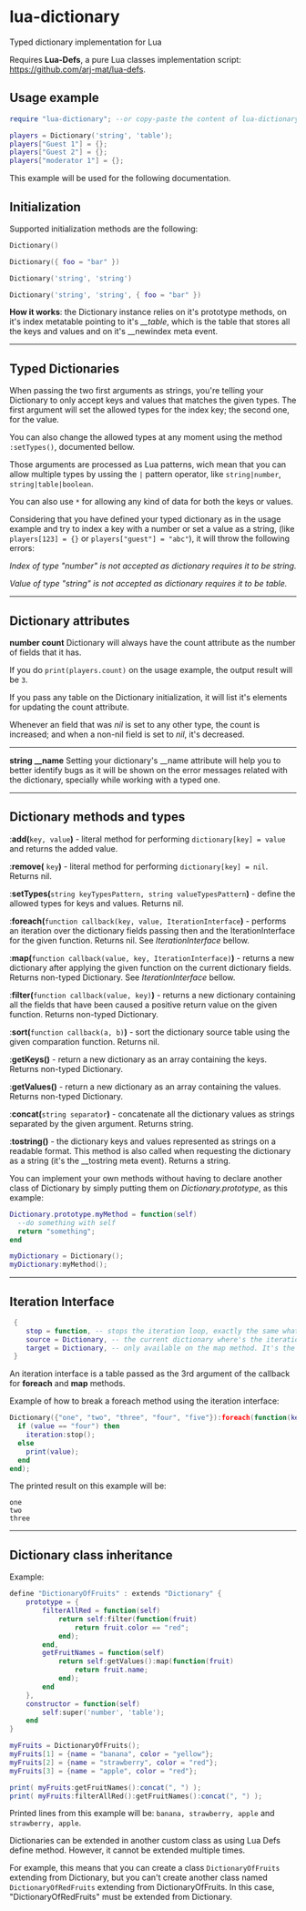 # lua-dictionary
Typed dictionary implementation for Lua

Requires **Lua-Defs**, a pure Lua classes implementation script: https://github.com/arj-mat/lua-defs.

## Usage example
```lua
require "lua-dictionary"; --or copy-paste the content of lua-dictionary.lua into your script; Make sure that you also have lua-defs.lua.

players = Dictionary('string', 'table');
players["Guest 1"] = {};
players["Guest 2"] = {};
players["moderator 1"] = {};
```

This example will be used for the following documentation.

## Initialization
Supported initialization methods are the following:
```lua
Dictionary()
```
```lua
Dictionary({ foo = "bar" })
 ```
```lua
Dictionary('string', 'string')
```
 ```lua
Dictionary('string', 'string', { foo = "bar" })
```
**How it works**: the Dictionary instance relies on it's prototype methods, on it's index metatable pointing to it's *\_\_table*, which is the table that stores all the keys and values and on it's \_\_newindex meta event.

___
## Typed Dictionaries
When passing the two first arguments as strings, you're telling your Dictionary to only accept keys and values that matches the given types. The first argument will set the allowed types for the index key; the second one, for the value.

You can also change the allowed types at any moment using the method `:setTypes()`, documented bellow.

Those arguments are processed as Lua patterns, wich mean that you can allow multiple types by ussing the `|` pattern operator, like `string|number`, `string|table|boolean`.

You can also use `*` for allowing any kind of data for both the keys or values.

Considering that you have defined your typed dictionary as in the usage example and try to index a key with a number or set a value as a string, (like `players[123] = {}` or `players["guest"] = "abc"`), it will throw the following errors:

*Index of type "number" is not accepted as dictionary requires it to be string.*

*Value of type "string" is not accepted as dictionary requires it to be table.*

___
## Dictionary attributes
**number count**
Dictionary will always have the count attribute as the number of fields that it has.

If you do `print(players.count)` on the usage example, the output result will be `3`.

If you pass any table on the Dictionary initialization, it will list it's elements for updating the count attribute.

Whenever an field that was *nil* is set to any other type, the count is increased; and when a non-nil field is set to *nil*, it's decreased.
___
**string \_\_name**
Setting your dictionary's \_\_name attribute will help you to better identify bugs as it will be shown on the error messages related with the dictionary, specially while working with a typed one. 

___
## Dictionary methods and types
:**add(**`key, value`**)** - literal method for performing `dictionary[key] = value` and returns the added value.

:**remove(** `key`**)** - literal method for performing `dictionary[key] = nil`. Returns nil.

:**setTypes(**`string keyTypesPattern, string valueTypesPattern`**)** - define the allowed types for keys and values. Returns nil.

:**foreach(**`function callback(key, value, IterationInterface`**)** - performs an iteration over the dictionary fields passing then and the IterationInterface for the given function. Returns nil. See *IterationInterface* bellow.

:**map(**`function callback(value, key, IterationInterface)`**)** - returns a new dictionary after applying the given function on the current dictionary fields. Returns non-typed Dictionary. See *IterationInterface* bellow.

:**filter(**`function callback(value, key)`**)** - returns a new dictionary containing all the fields that have been caused a positive return value on the given function. Returns non-typed Dictionary.

:**sort(**`function callback(a, b)`**)** - sort the dictionary source table using the given comparation function. Returns nil.

:**getKeys()** - return a new dictionary as an array containing the keys. Returns non-typed Dictionary.

:**getValues()** - return a new dictionary as an array containing the values. Returns non-typed Dictionary.

:**concat(**`string separator`**)** - concatenate all the dictionary values as strings separated by the given argument. Returns string.

:**tostring()** - the dictionary keys and values represented as strings on a readable format. This method is also called when requesting the dictionary as a string (it's the \_\_tostring meta event). Returns a string.

You can implement your own methods without having to declare another class of Dictionary by simply putting them on *Dictionary.prototype*, as this example: 
```lua
Dictionary.prototype.myMethod = function(self)
  --do something with self
  return "something";
end

myDictionary = Dictionary();
myDictionary:myMethod();
```
___
## Iteration Interface
```lua
 {
    stop = function, -- stops the iteration loop, exactly the same what "break" would do. Returns nil.
    source = Dictionary, -- the current dictionary where's the iteration is performed.
    target = Dictionary, -- only available on the map method. It's the new dictionary that will be returned once the map method is completed.
 }
```

An iteration interface is a table passed as the 3rd argument of the callback for **foreach** and **map** methods.

Example of how to break a foreach method using the iteration interface:
```lua
Dictionary({"one", "two", "three", "four", "five"}):foreach(function(key, value, iteration)
  if (value == "four") then
    iteration:stop();
  else
    print(value);
  end
end);
```
The printed result on this example will be:
```
one
two
three
```
___
## Dictionary class inheritance
Example:
```lua
define "DictionaryOfFruits" : extends "Dictionary" {
    prototype = {
        filterAllRed = function(self)
            return self:filter(function(fruit)
                return fruit.color == "red";
            end);
        end,
        getFruitNames = function(self)
            return self:getValues():map(function(fruit)
                return fruit.name;
            end);
        end
    },
    constructor = function(self)
        self:super('number', 'table');
    end
}

myFruits = DictionaryOfFruits();
myFruits[1] = {name = "banana", color = "yellow"};
myFruits[2] = {name = "strawberry", color = "red"};
myFruits[3] = {name = "apple", color = "red"};

print( myFruits:getFruitNames():concat(", ") );
print( myFruits:filterAllRed():getFruitNames():concat(", ") );
```
Printed lines from this example will be: `banana, strawberry, apple` and `strawberry, apple`.

Dictionaries can be extended in another custom class as using Lua Defs define method. However, it cannot be extended multiple times.

For example, this means that you can create a class `DictionaryOfFruits` extending from Dictionary, but you can't create another class named `DictionaryOfRedFruits` extending from DictionaryOfFruits. In this case, "DictionaryOfRedFruits" must be extended from Dictionary.
